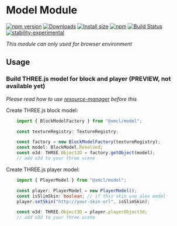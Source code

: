 # Model Module

[![npm version](https://img.shields.io/npm/v/@xmcl/model.svg)](https://www.npmjs.com/package/@xmcl/model)
[![Downloads](https://img.shields.io/npm/dm/@xmcl/model.svg)](https://npmjs.com/@xmcl/model)
[![Install size](https://packagephobia.now.sh/badge?p=@xmcl/model)](https://packagephobia.now.sh/result?p=@xmcl/model)
[![npm](https://img.shields.io/npm/l/@xmcl/minecraft-launcher-core.svg)](https://github.com/voxelum/minecraft-launcher-core-node/blob/master/LICENSE)
[![Build Status](https://github.com/voxelum/minecraft-launcher-core-node/workflows/Build/badge.svg)](https://github.com/Voxelum/minecraft-launcher-core-node/actions?query=workflow%3ABuild)
[![stability-experimental](https://img.shields.io/badge/stability-experimental-orange.svg)](https://github.com/emersion/stability-badges#experimental)

*This module can only used for browser environment*

## Usage

### Build THREE.js model for block and player (PREVIEW, not available yet)

*Please read how to use [resource-manager](https://github.com/voxelum/minecraft-launcher-core-node/packages/resource-manager/README.md) before this*

Create THREE.js block model:

```ts
    import { BlockModelFactory } from "@xmcl/model";

    const textureRegistry: TextureRegistry;

    const factory = new BlockModelFactory(textureRegistry);
    const model: BlockModel.Resolved;
    const o3d: THREE.Object3D = factory.getObject(model);
    // add o3d to your three scene
```

Create THREE.js player model:

```ts
    import { PlayerModel } from "@xmcl/model";

    const player: PlayerModel = new PlayerModel();
    const isSlimSkin: boolean; // if this skin use alex model
    player.setSkin("http://your-skin-url", isSlimSkin);

    const o3d: THREE.Object3D = player.playerObject3d;
    // add o3d to your three scene
```